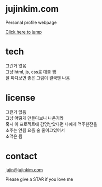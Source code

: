 # jujinkim.com

Personal profile webpage  

[Click here to jump](https://jujinkim.com "jump to jujinkim.com")


# tech

그런거 없음  
그냥 html, js, css로 대충 짬  
잘 짜다보면 좋은 그림이 결국엔 나옴


# license

그런거 없음  
그냥 어떻게 만들다보니 나온거라  
혹시 이 프로젝트에 감명받았다면 나에게 맥주한잔을  
소주는 안됨 요즘 술 줄이고있어서  
소맥은 됨 


# contact

jujin@jujinkim.com


Please give a STAR if you love me
